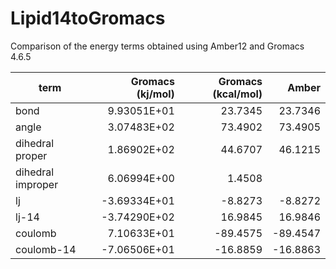 Lipid14toGromacs
================

Comparison of the energy terms obtained using Amber12 and Gromacs 4.6.5 

| term              | Gromacs (kj/mol) | Gromacs (kcal/mol) | Amber    |
| ----------------- | ----------------:| ------------------:| --------:|
| bond              |  9.93051E+01     |  23.7345           |  23.7346 |
| angle             |  3.07483E+02     |  73.4902           |  73.4905 |
| dihedral proper   |  1.86902E+02     |  44.6707           |  46.1215 |
| dihedral improper |  6.06994E+00     |   1.4508           |
| lj                | -3.69334E+01     |  -8.8273           |  -8.8272 |
| lj-14             | -3.74290E+02     |  16.9845           |  16.9846 |
| coulomb           |  7.10633E+01     | -89.4575           | -89.4547 |
| coulomb-14        | -7.06506E+01     | -16.8859           | -16.8863 |
